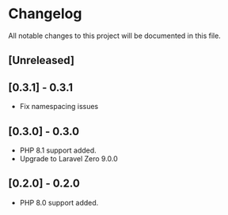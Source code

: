 # Changelog
All notable changes to this project will be documented in this file.

## [Unreleased]

## [0.3.1] - 0.3.1
- Fix namespacing issues

## [0.3.0] - 0.3.0
- PHP 8.1 support added.
- Upgrade to Laravel Zero 9.0.0

## [0.2.0] - 0.2.0
- PHP 8.0 support added.
